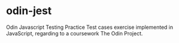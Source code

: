 # odin-jest
Odin Javascript Testing Practice
Test cases exercise implemented in JavaScript, regarding to a coursework The Odin Project.
